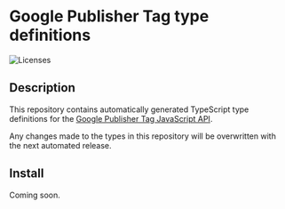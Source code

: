 # Google Publisher Tag type definitions

![Licenses](https://img.shields.io/github/license/googleads/google-publisher-tag-types)

## Description

This repository contains automatically generated TypeScript type definitions for the [Google Publisher Tag JavaScript
API](https://developers.google.com/publisher-tag/guides/get-started).

Any changes made to the types in this repository will be overwritten with the next automated release.

## Install

Coming soon.
